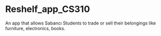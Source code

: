 # Reshelf_app_CS310
An app that allows Sabancı Students to trade or sell their belongings like furniture, electronics, books. 
